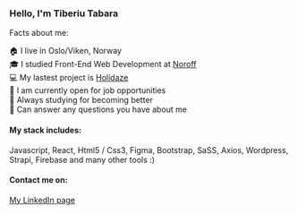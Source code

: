 ### Hello, I'm Tiberiu Tabara

Facts about me:

:house: I live in Oslo/Viken, Norway <br />
:mortar_board: I studied Front-End Web Development at [Noroff](https://www.noroff.no/) <br />
:computer: My lastest project is [Holidaze](https://holidaze-tab.netlify.app/) <br />
:briefcase: I am currently open for job opportunities <br />
:book: Always studying for becoming better <br />
:speech_balloon: Can answer any questions you have about me

#### My stack includes:

Javascript, React, Html5 / Css3, Figma, Bootstrap, SaSS, Axios, Wordpress, Strapi, Firebase and many other tools :)

#### Contact me on: 
[My LinkedIn page](https://www.linkedin.com/in/tiberiu-tabara-10a7a612a/)
